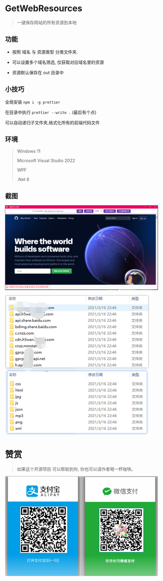 

# GetWebResources

>  一键保存网站的所有资源到本地

## 功能

- 按照 域名 与 资源类型  分类文件夹. 

- 可以设置多个域名筛选, 仅获取对应域名里的资源

- 资源默认保存在 out 目录中



## 小技巧
全局安装  `npm i -g prettier` 

在目录中执行 `prettier --write .` (最后有个点)

可以自动递归子文件夹,格式化所有的前端代码文件



## 环境

> Windows 11
>
> Microsoft Visual Studio 2022
>
> WPF
>
> .Net 6



## 截图

![界面](img.assets/image-20210318212709155.png)

![成品文件夹](img.assets/showfile.png)





# 赞赏

> 如果这个开源项目 可以帮助到你,  你也可以请作者喝一杯咖啡。

![pay](img.assets/pay.png)


